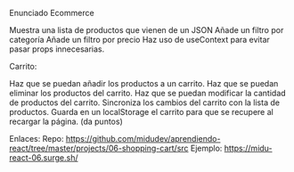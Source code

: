 Enunciado
Ecommerce

 Muestra una lista de productos que vienen de un JSON
 Añade un filtro por categoría
 Añade un filtro por precio
Haz uso de useContext para evitar pasar props innecesarias.

Carrito:

 Haz que se puedan añadir los productos a un carrito.
 Haz que se puedan eliminar los productos del carrito.
 Haz que se puedan modificar la cantidad de productos del carrito.
 Sincroniza los cambios del carrito con la lista de productos.
 Guarda en un localStorage el carrito para que se recupere al recargar la página. (da puntos)


 Enlaces:
 Repo: https://github.com/midudev/aprendiendo-react/tree/master/projects/06-shopping-cart/src
 Ejemplo: https://midu-react-06.surge.sh/
 